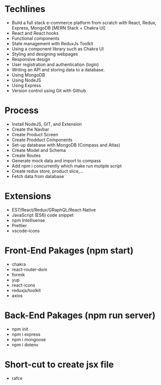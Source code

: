 # Techlines
- Build a full stack e-commerce platform from scratch with React, Redux, Express, MongoDB [MERN Stack + Chakra UI]
- React and React hooks
- Functional components
- State management with ReduxJs Toolkit
- Using a component library such as Chakra UI
- Styling and designing webpages
- Responsive design
- User registration and authentication (login)
- Writing an API and storing data to a database.
- Using MongoDB
- Using NodeJS
- Using Express
- Version control using Git with Github

# Process
- Install NodeJS, GIT, and Extension
- Create the Navbar
- Create Product Screen
- Create Prodduct Components
- Set-up database with MongoDB (Compass and Atlas) 
- Create Model and Schema
- Create Routes
- Generate mock data and import to compass
- Add npm i concurrently which make run mutiple script
- Create redux store, product slice,...
- Fetch data from database

# Extensions 
- ES7/React/Redux/GRaphQL/React-Native
- JavaScript (ES6) code snippet
- npm Intellisense
- Prettier
- vscode-icons

# Front-End Pakages (npm start)
- chakra
- react-router-dom
- formik
- yup
- react-icons
- reduxjs/toolkit
- axios

# Back-End Pakages (npm run server)
- npm init
- npm i express 
- npm i mongoose 
- npm i dotenv

# Short-cut to create jsx file
- rafce

